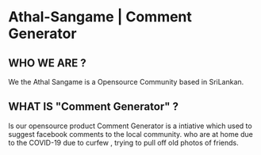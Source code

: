 # Athal-Sangame | Comment Generator

## WHO WE ARE ?
We the Athal Sangame is a  Opensource Community based in SriLankan.

## WHAT IS "Comment Generator" ?
Is our opensource product Comment Generator is a intiative which used to suggest facebook comments to the local community. who are at home due to the COVID-19 due to curfew , trying to pull off old photos of friends.



